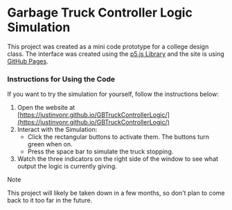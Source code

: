 # Garbage Truck Controller Logic Simulation
This project was created as a mini code prototype for a college design class. The interface was created using the [p5.js Library](https://p5js.org/) and the site is using [GitHub Pages](https://pages.github.com/).

### Instructions for Using the Code
If you want to try the simulation for yourself, follow the instructions below:
1. Open the website at [https://justinvonr.github.io/GBTruckControllerLogic/](https://justinvonr.github.io/GBTruckControllerLogic/)
2. Interact with the Simulation:
    - Click the rectangular buttons to activate them. The buttons turn green when on.
    - Press the space bar to simulate the truck stopping.
3. Watch the three indicators on the right side of the window to see what output the logic is currently giving.

> [!NOTE]
> This project will likely be taken down in a few months, so don't plan to come back to it too far in the future.
